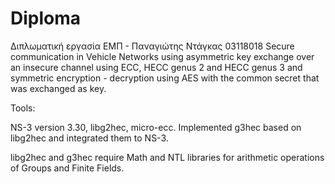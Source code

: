 # Diploma

Διπλωματική εργασία ΕΜΠ - Παναγιώτης Ντάγκας 03118018
Secure communication in Vehicle Networks using asymmetric key exchange over an insecure channel using 
ECC, HECC genus 2 and HECC genus 3 and symmetric encryption - decryption using AES with the common secret
that was exchanged as key.

Tools:

NS-3 version 3.30, libg2hec, micro-ecc.
Implemented g3hec based on libg2hec and integrated them to NS-3.

libg2hec and g3hec require Math and NTL libraries for arithmetic operations of Groups and Finite Fields.
